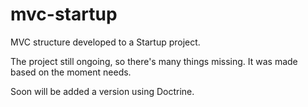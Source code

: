 # mvc-startup
MVC structure developed to a Startup project.

The project still ongoing, so there's many things missing. It was made based on the moment needs.

Soon will be added a version using Doctrine.
